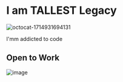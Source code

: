 # I am TALLEST Legacy

![octocat-1714931694131](https://github.com/tallestlegacy/tallestlegacy/assets/71118951/b7a4d668-1368-40a9-a808-0ebc3fb86657)

I'mm addicted to code


## Open to Work

![image](https://github.com/tallestlegacy/tallestlegacy/assets/71118951/4b67731a-4e12-4331-aa44-523a7e773d99)
